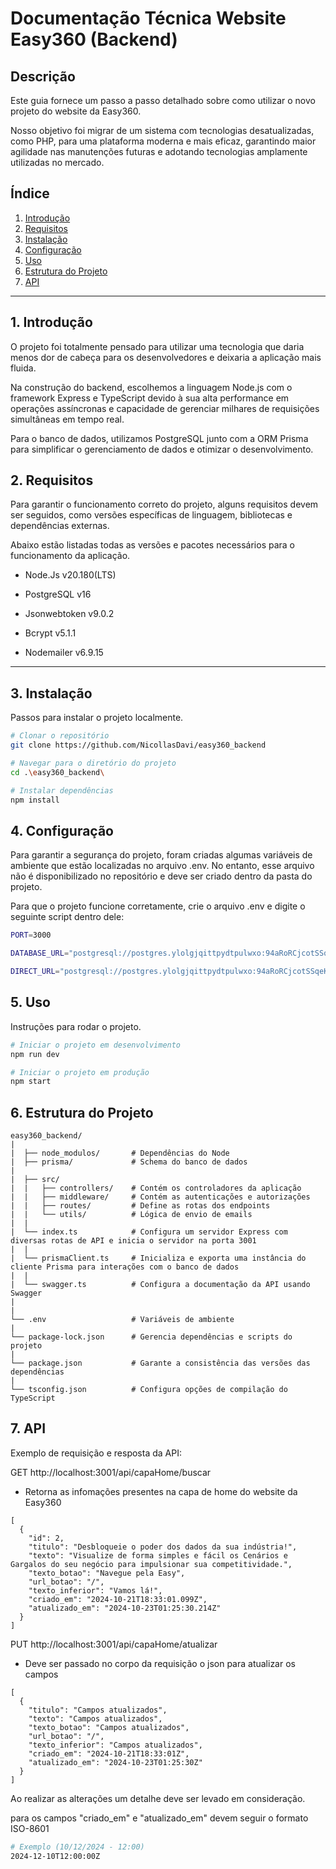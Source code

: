 # Documentação Técnica Website Easy360 (Backend)

## Descrição
Este guia fornece um passo a passo detalhado sobre como utilizar o novo projeto do website da Easy360.

Nosso objetivo foi migrar de um sistema com tecnologias desatualizadas, como PHP, para uma plataforma moderna e mais eficaz, garantindo maior agilidade nas manutenções futuras e adotando tecnologias amplamente utilizadas no mercado.


## Índice
1. [Introdução](#introducao)
2. [Requisitos](#requisitos)
3. [Instalação](#instalacao)
4. [Configuração](#configuracao)
5. [Uso](#uso)
6. [Estrutura do Projeto](#estrutura-do-projeto)
7. [API](#api)

---

## 1. Introdução <a name="introducao"></a>
O projeto foi totalmente pensado para utilizar uma tecnologia que daria menos dor de cabeça para os desenvolvedores e deixaria a aplicação mais fluida.

Na construção do backend, escolhemos a linguagem Node.js com o framework Express e TypeScript devido à sua alta performance em operações assíncronas e capacidade de gerenciar milhares de requisições simultâneas em tempo real.

Para o banco de dados, utilizamos PostgreSQL junto com a ORM Prisma para simplificar o gerenciamento de dados e otimizar o desenvolvimento.


## 2. Requisitos <a name="requisitos"></a>
Para garantir o funcionamento correto do projeto, alguns requisitos devem ser seguidos, como versões específicas de linguagem, bibliotecas e dependências externas.

Abaixo estão listadas todas as versões e pacotes necessários para o funcionamento da aplicação.

- Node.Js v20.180(LTS)

- PostgreSQL v16 

- Jsonwebtoken v9.0.2

- Bcrypt v5.1.1

- Nodemailer v6.9.15
  
---

## 3. Instalação <a name="instalacao"></a>
Passos para instalar o projeto localmente.

```bash
# Clonar o repositório
git clone https://github.com/NicollasDavi/easy360_backend
```
```bash
# Navegar para o diretório do projeto
cd .\easy360_backend\
```
```bash
# Instalar dependências
npm install
```

## 4. Configuração <a name="configuracao"></a>
Para garantir a segurança do projeto, foram criadas algumas variáveis de ambiente que estão localizadas no arquivo .env. No entanto, esse arquivo não é disponibilizado no repositório e deve ser criado dentro da pasta do projeto.

Para que o projeto funcione corretamente, crie o arquivo .env e digite o seguinte script dentro dele:

```bash
PORT=3000

DATABASE_URL="postgresql://postgres.ylolgjqittpydtpulwxo:94aRoRCjcotSSqeK@aws-0-us-west-1.pooler.supabase.com:6543/postgres?pgbouncer=true"

DIRECT_URL="postgresql://postgres.ylolgjqittpydtpulwxo:94aRoRCjcotSSqeK@aws-0-us-west-1.pooler.supabase.com:5432/postgres"
```

## 5. Uso <a name="uso"></a>
Instruções para rodar o projeto.

```bash
# Iniciar o projeto em desenvolvimento
npm run dev
```

```bash
# Iniciar o projeto em produção
npm start
```

## 6. Estrutura do Projeto <a name="estrutura-do-projeto"></a>
```
easy360_backend/
|
|  ├── node_modulos/       # Dependências do Node 
|  ├── prisma/             # Schema do banco de dados
|
|  ├── src/  
|  |   ├── controllers/    # Contém os controladores da aplicação 
|  |   ├── middleware/     # Contém as autenticações e autorizações
|  |   ├── routes/         # Define as rotas dos endpoints
|  |   └── utils/          # Lógica de envio de emails
|  |
|  └── index.ts            # Configura um servidor Express com diversas rotas de API e inicia o servidor na porta 3001
|  |
|  └── prismaClient.ts     # Inicializa e exporta uma instância do cliente Prisma para interações com o banco de dados
|  |
|  └── swagger.ts          # Configura a documentação da API usando Swagger
|
|
└── .env                   # Variáveis de ambiente
|
└── package-lock.json      # Gerencia dependências e scripts do projeto
|
└── package.json           # Garante a consistência das versões das dependências 
|
└── tsconfig.json          # Configura opções de compilação do TypeScript
```
## 7. API <a name="api"></a>
Exemplo de requisição e resposta da API:

GET http://localhost:3001/api/capaHome/buscar
* Retorna as infomações presentes na capa de home do website da Easy360
```
[
  {
    "id": 2,
    "titulo": "Desbloqueie o poder dos dados da sua indústria!",
    "texto": "Visualize de forma simples e fácil os Cenários e Gargalos do seu negócio para impulsionar sua competitividade.",
    "texto_botao": "Navegue pela Easy",
    "url_botao": "/",
    "texto_inferior": "Vamos lá!",
    "criado_em": "2024-10-21T18:33:01.099Z",
    "atualizado_em": "2024-10-23T01:25:30.214Z"
  }
]
```
PUT http://localhost:3001/api/capaHome/atualizar
* Deve ser passado no corpo da requisição o json para atualizar os campos
```
[
  {
    "titulo": "Campos atualizados",
    "texto": "Campos atualizados",
    "texto_botao": "Campos atualizados",
    "url_botao": "/",
    "texto_inferior": "Campos atualizados",
    "criado_em": "2024-10-21T18:33:01Z",
    "atualizado_em": "2024-10-23T01:25:30Z"
  }
]
```
Ao realizar as alterações um detalhe deve ser levado em consideração.

para os campos "criado_em" e "atualizado_em" devem seguir o formato ISO-8601

```bash
# Exemplo (10/12/2024 - 12:00)
2024-12-10T12:00:00Z
```







